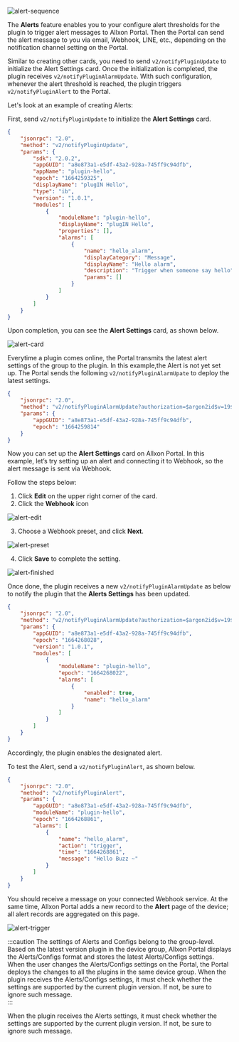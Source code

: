 ![alert-sequence](../_img/alert-sequence.png)

The **Alerts** feature enables you to your configure alert thresholds for the plugin to trigger alert messages to Allxon Portal. Then the Portal can send the alert message to you via email, Webhook, LINE, etc., depending on the notification channel setting on the Portal. 

Similar to creating other cards, you need to send `v2/notifyPluginUpdate` to initialize the Alert Settings card. Once the initialization is completed, the plugin receives `v2/notifyPluginAlarmUpdate`. With such configuration, whenever the alert threshold is reached, the plugin triggers `v2/notifyPluginAlert` to the Portal.

Let's look at an example of creating Alerts:

First, send `v2/notifyPluginUpdate` to initialize the **Alert Settings** card. 


```json {17-25}
{
    "jsonrpc": "2.0",
    "method": "v2/notifyPluginUpdate",
    "params": {
        "sdk": "2.0.2",
        "appGUID": "a8e873a1-e5df-43a2-928a-745ff9c94dfb",
        "appName": "plugin-hello",
        "epoch": "1664259325",
        "displayName": "plugIN Hello",
        "type": "ib",
        "version": "1.0.1",
        "modules": [
            {
                "moduleName": "plugin-hello",
                "displayName": "plugIN Hello",
                "properties": [],
                "alarms": [
                    {
                        "name": "hello_alarm",
                        "displayCategory": "Message",
                        "displayName": "Hello alarm",
                        "description": "Trigger when someone say hello",
                        "params": []
                    }
                ]
            }
        ]
    }
}
```

Upon completion, you can see the **Alert Settings** card, as shown below.

![alert-card](../_img/alert-card.png)

Everytime a plugin comes online, the Portal transmits the latest alert settings of the group to the plugin. In this example,the Alert is not yet set up. The Portal sends the following `v2/notifyPluginAlarmUpate` to deploy the latest settings.


```json
{
    "jsonrpc": "2.0",
    "method": "v2/notifyPluginAlarmUpdate?authorization=$argon2id$v=19$m=64,t=16,p=8$Y1JmLkNDUjRkeFJ7UDBlOQ$qZPxG/iWuZTKQzbsvr86wg",
    "params": {
        "appGUID": "a8e873a1-e5df-43a2-928a-745ff9c94dfb",
        "epoch": "1664259814"
    }
}
```

Now you can set up the **Alert Settings** card on Allxon Portal. In this example, let’s try setting up an alert and connecting it to Webhook, so the alert message is sent via Webhook. 

Follow the steps below:

1. Click **Edit** on the upper right corner of the card.
2.  Click the **Webhook** icon

![alert-edit](../_img/alert-edit.png)

3. Choose a Webhook preset, and click **Next**.

![alert-preset](../_img/alert-preset.png)

4. Click **Save** to complete the setting.

![alert-finished](../_img/alert-finished.png)

Once done, the plugin receives a new `v2/notifyPluginAlarmUpdate` as below to notify the plugin that the **Alerts Settings** has been updated.


```json {12-17}
{
    "jsonrpc": "2.0",
    "method": "v2/notifyPluginAlarmUpdate?authorization=$argon2id$v=19$m=64,t=16,p=8$J2chRypQWmxLLGl4O04zXg$KUvzIkRhS8Ao+FYTysdSWA",
    "params": {
        "appGUID": "a8e873a1-e5df-43a2-928a-745ff9c94dfb",
        "epoch": "1664268028",
        "version": "1.0.1",
        "modules": [
            {
                "moduleName": "plugin-hello",
                "epoch": "1664268022",
                "alarms": [
                    {
                        "enabled": true,
                        "name": "hello_alarm"
                    }
                ]
            }
        ]
    }
}
```

Accordingly, the plugin enables the designated alert. 

To test the Alert, send a `v2/notifyPluginAlert`, as shown below.

```json 
{
    "jsonrpc": "2.0",
    "method": "v2/notifyPluginAlert",
    "params": {
        "appGUID": "a8e873a1-e5df-43a2-928a-745ff9c94dfb",
        "moduleName": "plugin-hello",
        "epoch": "1664268861",
        "alarms": [
            {
                "name": "hello_alarm",
                "action": "trigger",
                "time": "1664268861",
                "message": "Hello Buzz ~"
            }
        ]
    }
}
```

You should receive a message on your connected Webhook service. At the same time, Allxon Portal adds a new record to the **Alert** page of the device; all alert records are aggregated on this page.

![alert-trigger](../_img/alert-trigger.png)

:::caution
The settings of Alerts and Configs belong to the group-level. Based on the latest version plugin in the device group, Allxon Portal displays the Alerts/Configs format and stores the latest Alerts/Configs settings. When the user changes the Alerts/Configs settings on the Portal, the Portal deploys the changes to all the plugins in the same device group. When the plugin receives the Alerts/Configs settings, it must check whether the settings are supported by the current plugin version. If not, be sure to ignore such message.  
:::

When the plugin receives the Alerts settings, it must check whether the settings are supported by the current plugin version. If not, be sure to ignore such message.  
